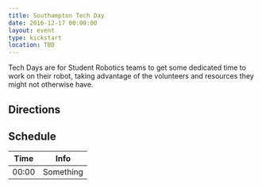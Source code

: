 ```yaml
---
title: Southampton Tech Day
date: 2016-12-17 00:00:00
layout: event
type: kickstart
location: TBD
---
```


Tech Days are for Student Robotics teams to get some dedicated time to work on
their robot, taking advantage of the volunteers and resources they might not
otherwise have.

## Directions

## Schedule

| Time  | Info |
|-------|------|
| 00:00 | Something |
